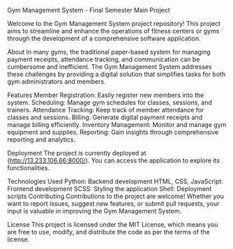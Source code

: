 Gym Management System - Final Semester Main Project

Welcome to the Gym Management System project repository! This project aims to streamline and enhance the operations of fitness centers or gyms through the development of a comprehensive software application.

About
In many gyms, the traditional paper-based system for managing payment receipts, attendance tracking, and communication can be cumbersome and inefficient. The Gym Management System addresses these challenges by providing a digital solution that simplifies tasks for both gym administrators and members.

Features
Member Registration: Easily register new members into the system.
Scheduling: Manage gym schedules for classes, sessions, and trainers.
Attendance Tracking: Keep track of member attendance for classes and sessions.
Billing: Generate digital payment receipts and manage billing efficiently.
Inventory Management: Monitor and manage gym equipment and supplies.
Reporting: Gain insights through comprehensive reporting and analytics.

Deployment
The project is currently deployed at (http://13.233.106.66:8000/). You can access the application to explore its functionalities.

Technologies Used
Python: Backend development
HTML, CSS, JavaScript: Frontend development
SCSS: Styling the application
Shell: Deployment scripts
Contributing
Contributions to the project are welcome! Whether you want to report issues, suggest new features, or submit pull requests, your input is valuable in improving the Gym Management System.

License
This project is licensed under the MIT License, which means you are free to use, modify, and distribute the code as per the terms of the license.

